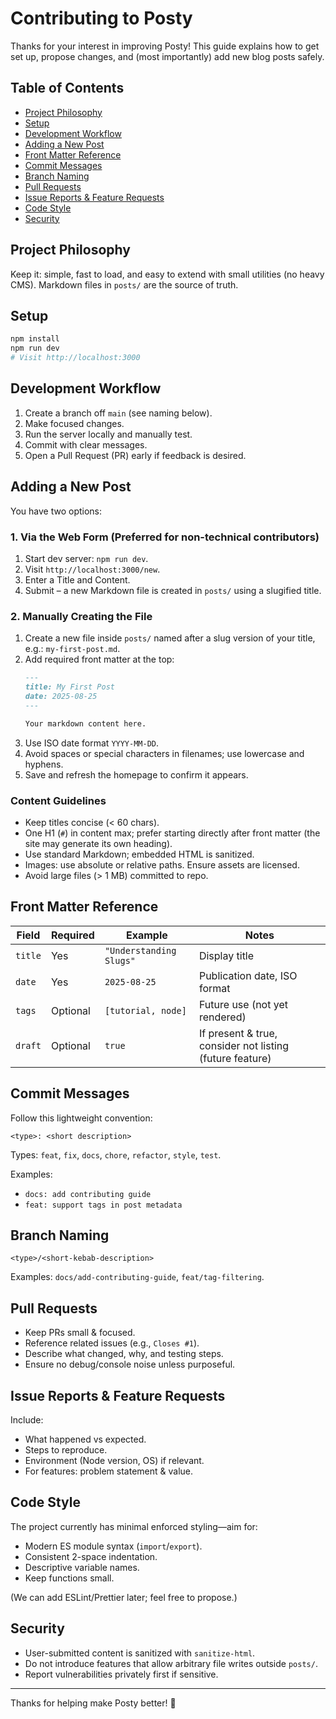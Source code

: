 # Contributing to Posty

Thanks for your interest in improving Posty! This guide explains how to get set up, propose changes, and (most importantly) add new blog posts safely.

## Table of Contents
- [Project Philosophy](#project-philosophy)
- [Setup](#setup)
- [Development Workflow](#development-workflow)
- [Adding a New Post](#adding-a-new-post)
- [Front Matter Reference](#front-matter-reference)
- [Commit Messages](#commit-messages)
- [Branch Naming](#branch-naming)
- [Pull Requests](#pull-requests)
- [Issue Reports & Feature Requests](#issue-reports--feature-requests)
- [Code Style](#code-style)
- [Security](#security)

## Project Philosophy
Keep it: simple, fast to load, and easy to extend with small utilities (no heavy CMS). Markdown files in `posts/` are the source of truth.

## Setup
```bash
npm install
npm run dev
# Visit http://localhost:3000
```

## Development Workflow
1. Create a branch off `main` (see naming below).
2. Make focused changes.
3. Run the server locally and manually test.
4. Commit with clear messages.
5. Open a Pull Request (PR) early if feedback is desired.

## Adding a New Post
You have two options:

### 1. Via the Web Form (Preferred for non-technical contributors)
1. Start dev server: `npm run dev`.
2. Visit `http://localhost:3000/new`.
3. Enter a Title and Content.
4. Submit – a new Markdown file is created in `posts/` using a slugified title.

### 2. Manually Creating the File
1. Create a new file inside `posts/` named after a slug version of your title, e.g.: `my-first-post.md`.
2. Add required front matter at the top:
   ```markdown
   ---
   title: My First Post
   date: 2025-08-25
   ---

   Your markdown content here.
   ```
3. Use ISO date format `YYYY-MM-DD`.
4. Avoid spaces or special characters in filenames; use lowercase and hyphens.
5. Save and refresh the homepage to confirm it appears.

### Content Guidelines
- Keep titles concise (< 60 chars).
- One H1 (`#`) in content max; prefer starting directly after front matter (the site may generate its own heading).
- Use standard Markdown; embedded HTML is sanitized.
- Images: use absolute or relative paths. Ensure assets are licensed.
- Avoid large files (> 1 MB) committed to repo.

## Front Matter Reference
| Field | Required | Example | Notes |
|-------|----------|---------|-------|
| `title` | Yes | `"Understanding Slugs"` | Display title |
| `date` | Yes | `2025-08-25` | Publication date, ISO format |
| `tags` | Optional | `[tutorial, node]` | Future use (not yet rendered) |
| `draft` | Optional | `true` | If present & true, consider not listing (future feature) |

## Commit Messages
Follow this lightweight convention:
```
<type>: <short description>
```
Types: `feat`, `fix`, `docs`, `chore`, `refactor`, `style`, `test`.

Examples:
- `docs: add contributing guide`
- `feat: support tags in post metadata`

## Branch Naming
```
<type>/<short-kebab-description>
```
Examples: `docs/add-contributing-guide`, `feat/tag-filtering`.

## Pull Requests
- Keep PRs small & focused.
- Reference related issues (e.g., `Closes #1`).
- Describe what changed, why, and testing steps.
- Ensure no debug/console noise unless purposeful.

## Issue Reports & Feature Requests
Include:
- What happened vs expected.
- Steps to reproduce.
- Environment (Node version, OS) if relevant.
- For features: problem statement & value.

## Code Style
The project currently has minimal enforced styling—aim for:
- Modern ES module syntax (`import`/`export`).
- Consistent 2-space indentation.
- Descriptive variable names.
- Keep functions small.

(We can add ESLint/Prettier later; feel free to propose.)

## Security
- User-submitted content is sanitized with `sanitize-html`.
- Do not introduce features that allow arbitrary file writes outside `posts/`.
- Report vulnerabilities privately first if sensitive.

---
Thanks for helping make Posty better! 🎉
